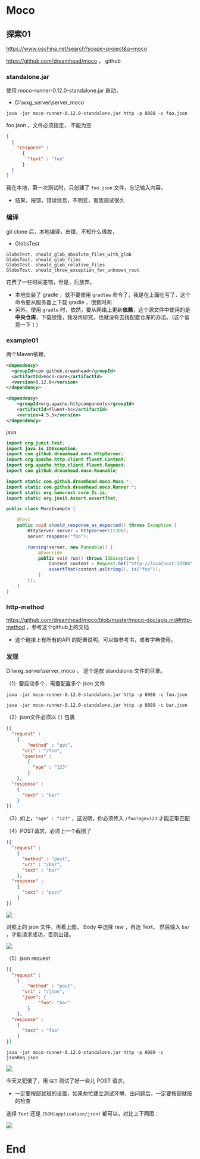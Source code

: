 # Moco



## 探索01

https://www.oschina.net/search?scope=project&q=moco

https://github.com/dreamhead/moco ， github



### standalone.jar

使用 moco-runner-0.12.0-standalone.jar 启动，

- D:\wxg_server\server_moco

```
java -jar moco-runner-0.12.0-standalone.jar http -p 8088 -c foo.json
```

foo.json ，文件必须指定， 不能为空

```json
[
  {
    "response" :
      {
        "text" : "foo"
      }
  }
]
```

我在本地，第一次测试时，只创建了 `foo.json` 文件，忘记输入内容，

- 结果，报错，错误信息，不明显，害我调试很久



### 编译

git clone 后，本地编译，出错，不知什么缘故，

- GlobsTest

```
GlobsTest. should_glob_absolute_files_with_glob
GlobsTest. should_glob_files
GlobsTest. should_glob_relative_files
GlobsTest. should_throw_exception_for_unknown_root
```

花费了一些时间差错，但是，后放弃。

- 本地安装了 gradle ，就不要使用 `gradlew` 命令了，我是在上面吃亏了，这个命令要从服务器上下载 gradle ，很费时间
- 另外，使用 `gradle` 时，依然，要从网络上更新**依赖**，这个源文件中使用的是**中央仓库**，下载很慢，我没再研究，也就没有去找配置仓库的办法。（这个留意一下！）

### example01



两个Maven依赖，

```xml
<dependency>
  <groupId>com.github.dreamhead</groupId>
  <artifactId>moco-core</artifactId>
  <version>0.12.0</version>
</dependency>

<dependency>
	<groupId>org.apache.httpcomponents</groupId>
	<artifactId>fluent-hc</artifactId>
	<version>4.5.5</version>
</dependency>
```

java

```java
import org.junit.Test;
import java.io.IOException;
import com.github.dreamhead.moco.HttpServer;
import org.apache.http.client.fluent.Content;
import org.apache.http.client.fluent.Request;
import com.github.dreamhead.moco.Runnable;

import static com.github.dreamhead.moco.Moco.*;
import static com.github.dreamhead.moco.Runner.*;
import static org.hamcrest.core.Is.is;
import static org.junit.Assert.assertThat;

public class MocoExample {

    @Test
    public void should_response_as_expected() throws Exception {
        HttpServer server = httpServer(12306);
        server.response("foo");

        running(server, new Runnable() {
            @Override
            public void run() throws IOException {
                Content content = Request.Get("http://localhost:12306").execute().returnContent();
                assertThat(content.asString(), is("foo"));
            }
        });
    }
}
```



### http-method

https://github.com/dreamhead/moco/blob/master/moco-doc/apis.md#http-method ，参考这个github上的文档

- 这个链接上有所有的API 的配置说明，可以做参考书，或者字典使用。



### 发现

D:\wxg_server\server_moco ， 这个是放 standalone 文件的目录。

（1）要启动多个，需要配置多个 json 文件

```
java -jar moco-runner-0.12.0-standalone.jar http -p 8088 -c foo.json
```

```
java -jar moco-runner-0.12.0-standalone.jar http -p 8089 -c bar.json
```

（2）json文件必须以 `[]` 包裹

```json
[{
  "request" :
	{
		"method" : "get",
	  "uri" : "/foo",
	  "queries" : 
		{
		  "age" : "123"
		}
	},
  "response" :
	{
	  "text" : "bar"
	}
}]
```

（3）如上，`"age" : "123"` ，这说明，你必须传入 `/foo?age=123` 才能正取匹配

（4）POST请求，必须上一个截图了

```json
[{
  "request" :
	{
	  "method" : "post",
	  "uri" : "/bar",
	  "text" : "bar"
	},
  "response" :
	{
	  "text" : "post"
	}
}]
```

![](./imgs/129_moco_001.png)

对照上的 json 文件，再看上图， Body 中选择 raw ，再选 Text， 然后输入 `bar` ，才能请求成功，否则出错。

![](./imgs/129_moco_002.png)

（5）json request

```json
[{
  "request" :
	{
		"method" : "post",
	  "uri" : "/json",
	  "json": {
            "foo": "bar"
        }
	},
  "response" :
	{
	  "text" : "foo"
	}
}]
```

```
java -jar moco-runner-0.12.0-standalone.jar http -p 8089 -c jsonReq.json
```

![](./imgs/129_moco_003.png)

今天又犯傻了，用 `GET` 测试了好一会儿 POST 请求，

- 一定要按部就班的设置，如果匆忙建立测试环境，出问题后，一定要按部就班的检查

选择 `Text` 还是 `JSON(application/json)` 都可以，对比上下两图：

![](./imgs/129_moco_004.png)



# End